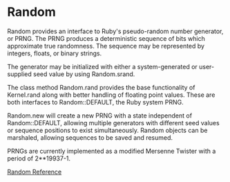 # Random

Random provides an interface to Ruby's pseudo-random number generator, or
PRNG.  The PRNG produces a deterministic sequence of bits which approximate
true randomness. The sequence may be represented by integers, floats, or
binary strings.

The generator may be initialized with either a system-generated or
user-supplied seed value by using Random.srand.

The class method Random.rand provides the base functionality of Kernel.rand
along with better handling of floating point values. These are both interfaces
to Random::DEFAULT, the Ruby system PRNG.

Random.new will create a new PRNG with a state independent of Random::DEFAULT,
allowing multiple generators with different seed values or sequence positions
to exist simultaneously. Random objects can be marshaled, allowing sequences
to be saved and resumed.

PRNGs are currently implemented as a modified Mersenne Twister with a period
of 2**19937-1.

[Random Reference](https://ruby-doc.org/core-2.7.0/Random.html)